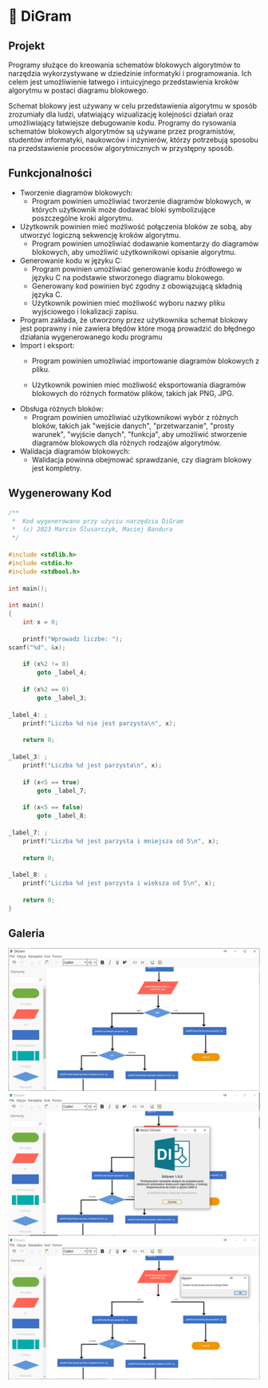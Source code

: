 # 📐 DiGram
## Projekt
Programy służące do kreowania schematów blokowych algorytmów to narzędzia
wykorzystywane w dziedzinie informatyki i programowania. Ich celem jest umożliwienie
łatwego i intuicyjnego przedstawienia kroków algorytmu w postaci diagramu blokowego.

Schemat blokowy jest używany w celu przedstawienia algorytmu w sposób
zrozumiały dla ludzi, ułatwiający wizualizację kolejności działań oraz umożliwiający
łatwiejsze debugowanie kodu. Programy do rysowania schematów blokowych algorytmów
są używane przez programistów, studentów informatyki, naukowców i inżynierów, którzy
potrzebują sposobu na przedstawienie procesów algorytmicznych w przystępny sposób.

## Funkcjonalności
- Tworzenie diagramów blokowych:
  - Program powinien umożliwiać tworzenie diagramów blokowych, w których
użytkownik może dodawać bloki symbolizujące poszczególne kroki
algorytmu.
- Użytkownik powinien mieć możliwość połączenia bloków ze sobą, aby
utworzyć logiczną sekwencję kroków algorytmu.
  - Program powinien umożliwiać dodawanie komentarzy do diagramów
blokowych, aby umożliwić użytkownikowi opisanie algorytmu.
- Generowanie kodu w języku C:
  - Program powinien umożliwiać generowanie kodu źródłowego w języku C na
podstawie stworzonego diagramu blokowego.
  - Generowany kod powinien być zgodny z obowiązującą składnią języka C.
  - Użytkownik powinien mieć możliwość wyboru nazwy pliku wyjściowego i
lokalizacji zapisu.
- Program zakłada, że utworzony przez użytkownika schemat blokowy jest
poprawny i nie zawiera błędów które mogą prowadzić do błędnego działania
wygenerowanego kodu programu
- Import i eksport:
  - Program powinien umożliwiać importowanie diagramów blokowych z pliku.
  
  - Użytkownik powinien mieć możliwość eksportowania diagramów
blokowych do różnych formatów plików, takich jak PNG, JPG.
- Obsługa różnych bloków:
  - Program powinien umożliwiać użytkownikowi wybór z różnych bloków,
takich jak "wejście danych", "przetwarzanie", "prosty warunek", "wyjście
danych", "funkcja", aby umożliwić stworzenie diagramów blokowych dla
różnych rodzajów algorytmów.
- Walidacja diagramów blokowych:
  - Walidacja powinna obejmować sprawdzanie, czy diagram blokowy jest
kompletny.

## Wygenerowany Kod
```C
/**
 *  Kod wygenerowano przy użyciu narzędzia DiGram
 *  (c) 2023 Marcin Ślusarczyk, Maciej Bandura
 */

#include <stdlib.h>
#include <stdio.h>
#include <stdbool.h>

int main();

int main()
{
	int x = 0;

	printf("Wprowadz liczbe: ");
scanf("%d", &x);

	if (x%2 != 0)
		goto _label_4;

	if (x%2 == 0)
		goto _label_3;

_label_4: ;
	printf("Liczba %d nie jest parzysta\n", x);

	return 0;

_label_3: ;
	printf("Liczba %d jest parzysta\n", x);

	if (x<5 == true)
		goto _label_7;

	if (x<5 == false)
		goto _label_8;

_label_7: ;
	printf("Liczba %d jest parzysta i mniejsza od 5\n", x);

	return 0;

_label_8: ;
	printf("Liczba %d jest parzysta i wieksza od 5\n", x);

	return 0;
}
```

## Galeria
![Don't ask me why this one is jpg](https://raw.githubusercontent.com/quakcin/DiGram/main/__gallery/s1.jpg)
![](https://raw.githubusercontent.com/quakcin/DiGram/main/__gallery/s2.png)
![](https://raw.githubusercontent.com/quakcin/DiGram/main/__gallery/s3.png)
